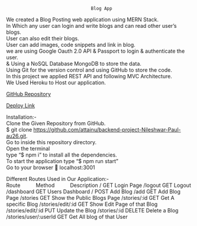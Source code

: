                                     Blog App
We created a Blog Posting web application using MERN Stack. <br>
In Which any user can login and write blogs and can read other user’s blogs.<br>
 User can also edit their blogs.<br>
User can add images, code snippets and link in blog. <br> 
we are using Google Oauth 2.0 API & Passport to login & authenticate the user.<br>
& Using a NoSQL Database MongoDB to store the data.<br>
Using Git for the version control and using GitHub to store the code.<br> 
In this project we applied REST API and following MVC Architecture.<br>
 We Used Heroku to Host our application. 

[GitHub Repository](https://github.com/attainu/backend-project-Nileshwar-Paul-au26.git)

[Deploy Link](https://blog-app-au.herokuapp.com)


Installation:-  <br>
Clone the Given Repository from GitHub. <br>
$ git clone https://github.com/attainu/backend-project-Nileshwar-Paul-au26.git. <br>
Go to inside this repository directory.  <br>
Open the terminal <br>
type “$ npm i” to install all the dependencies. <br>
To start the application type “$ npm run start” <br>
Go to your browser  localhost:3001 <br>

Different Routes Used in Our Application:- <br>
Route&emsp;&emsp;&emsp;Method&emsp;&emsp;&emsp;Description
/	                    GET	    Login Page
/logout	                GET	    Logout 
/dashboard	            GET	    Users Dashboard
/	                    POST	Add Blog
/add	                GET	    Add Blog Page
/stories	            GET	    Show the Public Blogs Page
/stories/:id	        GET	    Get A specific Blog
/stories/edit/:id	    GET	    Show Edit Page of that Blog
/stories/edit/:id	    PUT	    Update the Blog
/stories/:id	        DELETE	Delete a Blog
/stories/user/:userId	GET     Get All blog of that User

